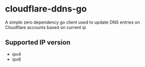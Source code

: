 # cloudflare-ddns-go
A simple zero dependency go client used to update DNS entries on Cloudflare accounts based on current ip

## Supported IP version
- ipv4
- ipv6
